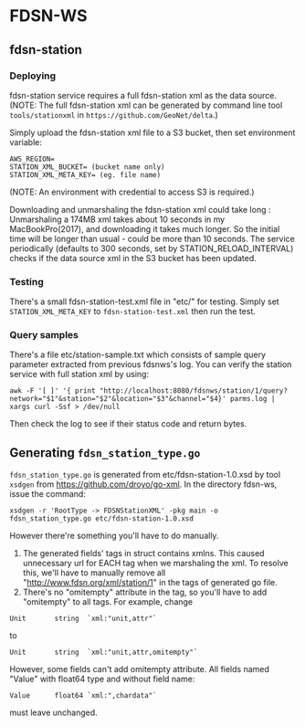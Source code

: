 # FDSN-WS

## fdsn-station
### Deploying
fdsn-station service requires a full fdsn-station xml as the data source.
(NOTE: The full fdsn-station xml can be generated by command line tool `tools/stationxml` in `https://github.com/GeoNet/delta`.)

Simply upload the fdsn-station xml file to a S3 bucket, then set environment variable:
```
AWS_REGION=
STATION_XML_BUCKET= (bucket name only)
STATION_XML_META_KEY= (eg. file name)
```
(NOTE: An environment with credential to access S3 is required.)

Downloading and unmarshaling the fdsn-station xml could take long : Unmarshaling a 174MB xml takes about 10 seconds in my MacBookPro(2017), and downloading it takes much longer. 
So the initial time will be longer than usual - could be more than 10 seconds.
The service periodically (defaults to 300 seconds, set by STATION_RELOAD_INTERVAL) checks if the data source xml in the S3 bucket has been updated.

### Testing
There's a small fdsn-station-test.xml file in "etc/" for testing.
Simply set `STATION_XML_META_KEY` to `fdsn-station-test.xml` then run the test.

### Query samples
There's a file etc/station-sample.txt which consists of sample query parameter extracted from previous fdsnws's log.
You can verify the station service with full station xml by using:
```
awk -F '[ ]' '{ print "http://localhost:8080/fdsnws/station/1/query?network="$1"&station="$2"&location="$3"&channel="$4}' parms.log | xargs curl -Ssf > /dev/null
```
Then check the log to see if their status code and return bytes.

## Generating `fdsn_station_type.go`
`fdsn_station_type.go` is generated from etc/fdsn-station-1.0.xsd by tool `xsdgen` from https://github.com/droyo/go-xml.
In the directory fdsn-ws, issue the command:
```
xsdgen -r 'RootType -> FDSNStationXML' -pkg main -o fdsn_station_type.go etc/fdsn-station-1.0.xsd 
```
However there're something you'll have to do manually.
1. The generated fields' tags in struct contains xmlns. This caused unnecessary url for EACH tag when we marshaling the  xml.
To resolve this, we'll have to manually remove all "http://www.fdsn.org/xml/station/1" in the tags of generated go file.
2. There's no "omitempty" attribute in the tag, so you'll have to add "omitempty" to all tags.
For example, change
```
Unit       string  `xml:"unit,attr"`
```
to
```
Unit       string  `xml:"unit,attr,omitempty"`
```
However, some fields can't add omitempty attribute.
All fields named "Value" with float64 type and without field name:
```
Value      float64 `xml:",chardata"`
```
must leave unchanged. 

